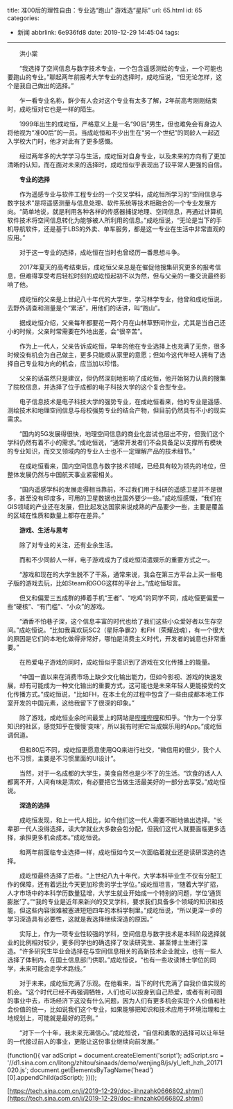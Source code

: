 title: 准00后的理性自由：专业选“跑山” 游戏选“星际”
url: 65.html
id: 65
categories:
  - 新闻
abbrlink: 6e936fd8
date: 2019-12-29 14:45:04
tags:
---

　　洪小棠

　　“我选择了空间信息与数字技术专业，一个包含遥感测绘的专业，一个可能也要跑山的专业。”聊起两年前报考大学专业的选择时，成屹恒说，“但无论怎样，这个是我自己做出的选择。”

　　乍一看专业名称，鲜少有人会对这个专业有太多了解，2年前高考刚刚结束时，成屹恒对它也是一样的陌生。

　　1999年出生的成屹恒，严格意义上是一名“90后”男生，但也难免会有身边人将他视为“准00后”的一员。当成屹恒和不少出生在“另一个世纪”的同龄人一起迈入学校大门时，他才对此有了更多感慨。

　　经过两年多的大学学习与生活，成屹恒对自身专业，以及未来的方向有了更加清晰的认知，而在面对未来的选择时，成屹恒似乎表现出了较平常人更强的自信。

　　**专业的选择**

　　作为遥感专业与软件工程专业的一个交叉学科，成屹恒所学习的“空间信息与数字技术”是将遥感测量与信息处理、软件系统等技术相融合的一个专业发展方向。“简单地说，就是利用各种各样的传感器捕捉地理、空间信息，再通过计算机软件技术将空间信息转化为能够被人所利用的信息。”成屹恒说，“无论是当下的手机导航软件，还是基于LBS的外卖、单车服务，都是这一专业在生活中非常直观的应用。”

　　对于这一专业的选择，成屹恒在当时也曾经历一番思想斗争。

　　2017年夏天的高考结束后，成屹恒父亲总是在催促他搜集研究更多的报考信息，但难得享受考后轻松时刻的成屹恒起初不以为然，但与父亲的一番交流最终影响了他。

　　成屹恒的父亲是上世纪八十年代的大学生，学习林学专业，他曾和成屹恒说，去野外调查和测量是个“累活”，用他们的话讲，叫“跑山”。

　　据成屹恒介绍，父亲每年都要花一两个月在山林草野间作业，尤其是当自己还小的时候，父亲时常需要在外地出差，会“很辛苦”。

　　作为上一代人，父亲告诉成屹恒，早年的他在专业选择上也充满了无奈，很多时候没有机会为自己做主，更多只能顺从家里的意愿；但如今这代年轻人拥有了选择自己专业和方向的机会，应当加以珍惜。

　　父亲的话虽然只是建议，但仍然深刻地影响了成屹恒，他开始努力认真的搜集了院校信息，并选择了位于成都的电子科技大学的这个复合型专业。

　　电子信息技术是电子科技大学的强势专业，在成屹恒看来，他的专业是遥感、测绘技术和地理空间信息与母校强势专业的结合产物，但目前仍然具有不小的现实需求。

　　“国内的5G发展得很快，地理空间信息的商业化尝试也层出不穷，但我们这个学科仍然有着不小的需求。”成屹恒说，“通常开发者们不会具备足以支撑所有模块的专业知识，而交叉领域内的专业人士也不一定理解产品的技术细节。”

　　在成屹恒看来，国内空间信息与数字技术领域，已经具有较为领先的地位，但整体发展仍然与中国航天事业紧密相关。

　　“国内遥感学科的发展走得相当靠前，不过我们用于科研的遥感卫星并不是很多，甚至没有印度多，可用的卫星数据也比国外要少一些。”成屹恒感慨，“我们在GIS领域的产业还在发展，但比起发达国家来说成熟的产品要少一些，主要是覆盖的区域在性质和数量上都存在差异。”

　　**游戏、生活与思考**

　　除了对专业的关注，还有业余生活。

　　而和不少同龄人一样，电子游戏成为了成屹恒消遣娱乐的重要方式之一。

　　“游戏和现在的大学生脱不了干系，通常来说，我会在第三方平台上买一些电子版的游戏去玩，比如Steam和GOG这样的平台上。”成屹恒坦言。

　　但又和偏爱三五成群的捧着手机“王者”、“吃鸡”的同学不同，成屹恒更偏爱一些“硬核”、“有门槛”、“小众”的游戏。

　　“酒香不怕巷子深，这个信息丰富的时代也给了我们这些小众爱好者以生存空间。”成屹恒说。“比如我喜欢玩SC2（星际争霸2）和FH（荣耀战魂），有一个很大的原因是它们的本地化做得非常好，哪怕是消费主义时代，开发者的诚意也非常重要。”

　　在热爱电子游戏的同时，成屹恒似乎意识到了游戏在文化传播上的能量。

　　“中国一直以来在消费市场上缺少文化输出能力，但如今影视、游戏的快速发展，却有可能成为一种文化输出的重要方式，这可能也是未来年轻人更能接受的文化传播方式。”成屹恒说，“比如FH，在本土化的过程中包含了一些由成都本地工作室开发的中国元素，这给我留下了很深的印象。”

　　除了游戏，成屹恒业余时间最爱上的网站是[哔哩哔哩](http://stock.finance.sina.com.cn/usstock/quotes/BILI.html)和知乎。“作为一个分享知识的社区，感觉知乎在慢慢‘变味’，所以我有时把它当成娱乐用的App。”成屹恒调侃道。

　　但和80后不同，成屹恒更愿意使用QQ来进行社交，“微信用的很少，我个人也不习惯，主要是不习惯里面的UI设计”。

　　当然，对于一名成都的大学生，美食自然也是少不了的生活。“饮食的话人人都离不开，人间有味是清欢，有必要把它当做生活最美好的一部分去享受。”成屹恒说。

　　**深造的选择**

　　成屹恒发现，和上一代人相比，如今他们这一代人需要不断地做出选择。“长辈那一代人没得选择，读大学就业大多数会包分配，但我们这代人就要面临更多选择，承担更多机会成本。”成屹恒说。

　　和两年前面临专业选择一样，成屹恒如今又一次面临着就业还是读研深造的选择。

　　成屹恒最终选择了后者。“上世纪八九十年代，大学本科毕业生不仅有分配工作的保障，还有着远比今天更加珍贵的学士学位。”成屹恒坦言，“随着大学扩招，人才市场中的本科学历数量猛增，大学生就业开始成一个特别的问题，学位‘通货膨胀’了。”“我的专业是近年来新兴的交叉学科，要求我们具备多个领域的知识和技能，但这些内容很难被塞进短短四年的本科学制里。”成屹恒说，“所以更深一步的学习深造具有必要性，这就是我选择继续深造的原因。”

　　实际上，作为一项专业性较强的学科，空间信息与数字技术是本科阶段选择就业的比例相对较少，更多同学也的确选择了攻读研究生、甚至博士生进行深造。“许多研究生毕业会选择在与空间信息相关的高新技术企业就业，也有一些人选择了体制内，在国土信息部门供职。”成屹恒说，“也有一些攻读博士学位的同学，未来可能会走学术路线。”

　　对于未来，成屹恒充满了乐观。在他看来，当下的时代充满了自我价值实现的机会。“这个时代已经不再强调牺牲，人们也可以投身到自己热爱，或者有利可图的事业中去，市场经济下这没有什么问题，因为人们有更多机会实现个人价值和社会价值的统一，比如说我们这个专业，如果能够把知识和技术应用于环境治理和土地规划上，可能就是最好的范例。”

　　“对下一个十年，我未来充满信心。”成屹恒说，“自信和勇敢的选择可以让年轻的一代接过前人的事业，更能让这份事业继续向前发展。”

(function(){ var adScript = document.createElement('script'); adScript.src = '//d1.sina.com.cn/litong/zhitou/sinaads/demo/wenjing8/js/yl\_left\_hzh_20171020.js'; document.getElementsByTagName('head')\[0\].appendChild(adScript); })();

[https://tech.sina.com.cn/i/2019-12-29/doc-iihnzahk0666802.shtml](https://tech.sina.com.cn/i/2019-12-29/doc-iihnzahk0666802.shtml)